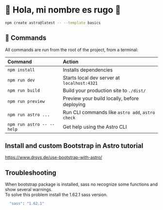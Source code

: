 # 🖖 Hola, mi nombre es rugo 👀

```sh
npm create astro@latest -- --template basics
```

## 🧞 Commands

All commands are run from the root of the project, from a terminal:

| Command                   | Action                                           |
| :------------------------ | :----------------------------------------------- |
| `npm install`             | Installs dependencies                            |
| `npm run dev`             | Starts local dev server at `localhost:4321`      |
| `npm run build`           | Build your production site to `./dist/`          |
| `npm run preview`         | Preview your build locally, before deploying     |
| `npm run astro ...`       | Run CLI commands like `astro add`, `astro check` |
| `npm run astro -- --help` | Get help using the Astro CLI                     |

## Install and custom Bootstrap in Astro tutorial

https://www.drsys.de/use-bootstrap-with-astro/

## Troubleshooting

When bootstrap package is installed, sass no recognize some functions and show several warnings.  
To solve this problem install the 1.62.1 sass version.

```sh
  "sass": "1.62.1"
```